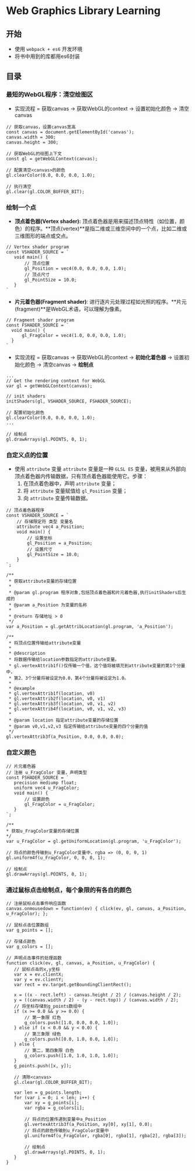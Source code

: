 # Web Graphics Library Learning

## 开始

 - 使用 `webpack + es6` 开发环境
 - 将书中用到的库都用es6封装

## 目录

### 最短的WebGL程序：清空绘图区
 - 实现流程 = 获取canvas -> 获取WebGL的context -> 设置初始化颜色 -> 清空canvas
 ```
// 获取canvas，设置canvas宽高
const canvas = document.getElementById('canvas');
canvas.width = 300;
canvas.height = 300;

// 获取WebGL的绘图上下文
const gl = getWebGLContext(canvas);

// 配置清空<canvas>的颜色
gl.clearColor(0.0, 0.0, 0.0, 1.0);

// 执行清空
gl.clear(gl.COLOR_BUFFER_BIT);
 ```

 ### 绘制一个点

 - **顶点着色器(Vertex shader):** 顶点着色器是用来描述顶点特性（如位置，颜色）的程序。**顶点(vertex)**是指二维或三维空间中的一个点，比如二维或三维图形的端点或交点。
 ```
// Vertex shader program
const VSHADER_SOURCE = `
    void main() {
        // 顶点位置
        gl_Position = vec4(0.0, 0.0, 0.0, 1.0);
        // 顶点尺寸
        gl_PointSize = 10.0;
    }
`
 ```

 - **片元着色器(Fragment shader)**: 进行逐片元处理过程如光照的程序。**片元(fragment)**是WebGL术语，可以理解为像素。
  ```
// Fragment shader program
const FSHADER_SOURCE = `
    void main() {
        gl_FragColor = vec4(1.0, 0.0, 0.0, 1.0);
    }
`
  ```
 - 实现流程 = 获取canvas -> 获取WebGL的context -> **初始化着色器** -> 设置初始化颜色 -> 清空canvas -> **绘制点**
 ```
...
// Get the rendering context for WebGL
var gl = getWebGLContext(canvas);

// init shaders
initShaders(gl, VSHADER_SOURCE, FSHADER_SOURCE);

// 配置初始化颜色
gl.clearColor(0.0, 0.0, 0.0, 1.0);
...

// 绘制点
gl.drawArrays(gl.POINTS, 0, 1);
 ```

### 自定义点的位置
 - 使用 `attribute` 变量
`attribute` 变量是一种 `GLSL ES` 变量，被用来从外部向顶点着色器内传输数据，只有顶点着色器能使用它。步骤：
   1. 在顶点着色器中，声明 `attribute` 变量；
   2. 将 `attribute` 变量赋值给 `gl_Position` 变量；
   3. 向 `attribute` 变量传输数据。
```
// 顶点着色器程序
const VSHADER_SOURCE = `
    // 存储限定符 类型 变量名
    attribute vec4 a_Position;
    void main() {
        // 设置坐标
        gl_Position = a_Position;
        // 设置尺寸
        gl_PointSize = 10.0;
    }
`;

/**
 * 获取attribute变量的存储位置
 * 
 * @param gl.program 程序对象,包括顶点着色器和片元着色器,执行initShaders后生成的
 * @param a_Position 为变量的名称
 * 
 * @return 存储地址 > 0
 */
var a_Position = gl.getAttribLocation(gl.program, 'a_Position');

/**
 * 将顶点位置传输给attribute变量
 * 
 * @description
 * 将数据传输给location参数指定的attribute变量。
 * gl.vertexAttrib1f()仅传输一个值，这个值将被填充到attribute变量的第1个分量中，
 * 第2、3个分量将被设定为0.0，第4个分量将被设定为1.0。
 * 
 * @example
 * gl.vertexAttrib1f(location, v0)
 * gl.vertexAttrib2f(location, v0, v1)
 * gl.vertexAttrib3f(location, v0, v1, v2)
 * gl.vertexAttrib4f(location, v0, v1, v2, v3)
 * 
 * @param location 指定attribute变量的存储位置
 * @param v0,v1,v2,v3 指定传输给attribute变量的四个分量的值
 */
gl.vertexAttrib3f(a_Position, 0.0, 0.0, 0.0);
```

### 自定义颜色
 ```
// 片元着色器
// 注册 u_FragColor 变量，声明类型
const FSHADER_SOURCE = `
    precision mediump float;
    uniform vec4 u_FragColor;
    void main() {
        // 设置颜色
        gl_FragColor = u_FragColor;
    }
`;

/**
 * 获取u_FragColor变量的存储位置
 */
var u_FragColor = gl.getUniformLocation(gl.program, 'u_FragColor');

// 将点的颜色传输到u_FragColor变量中，rgba => (0, 0, 0, 1)
gl.uniform4f(u_FragColor, 0, 0, 0, 1);

// 绘制点
gl.drawArrays(gl.POINTS, 0, 1);
 ```

### 通过鼠标点击绘制点，每个象限的有各自的颜色
 ```
// 注册鼠标点击事件响应函数
canvas.onmousedown = function(ev) { click(ev, gl, canvas, a_Position, u_FragColor); };

// 鼠标点击位置数组
var g_points = [];

// 存储点颜色
var g_colors = [];

// 声明点击事件的处理函数
function click(ev, gl, canvas, a_Position, u_FragColor) {
    // 鼠标点击的x,y坐标
    var x = ev.clientX;
    var y = ev.clientY;
    var rect = ev.target.getBoundingClientRect();

    x = ((x - rect.left) - canvas.height / 2) / (canvas.height / 2);
    y = ((canvas.width / 2) - (y - rect.top)) / (canvas.width / 2);
    // 将坐标存储到g_points数组中
    if (x >= 0.0 && y >= 0.0) {
        // 第一象限 红色
        g_colors.push([1.0, 0.0, 0.0, 1.0]);
    } else if (x < 0.0 && y < 0.0) {
        // 第三象限 绿色
        g_colors.push([0.0, 1.0, 0.0, 1.0]);
    } else {
        // 第二，第四象限 白色
        g_colors.push([1.0, 1.0, 1.0, 1.0]);
    }
    g_points.push([x, y]);

    // 清除<canvas>
    gl.clear(gl.COLOR_BUFFER_BIT);

    var len = g_points.length;
    for (var i = 0; i < len; i++) {
        var xy = g_points[i];
        var rgba = g_colors[i];

        // 将点的位置传递到变量中a_Position
        gl.vertexAttrib3f(a_Position, xy[0], xy[1], 0.0);
        // 将点的颜色传输到u_FragColor变量中
        gl.uniform4f(u_FragColor, rgba[0], rgba[1], rgba[2], rgba[3]);

        // 绘制点
        gl.drawArrays(gl.POINTS, 0, 1);
    }
}
 ```

